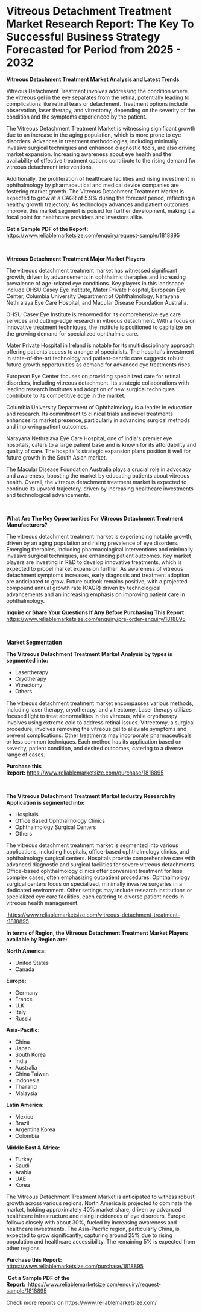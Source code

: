 <p><h1>Vitreous Detachment Treatment Market Research Report: The Key To Successful Business Strategy Forecasted for Period from 2025 - 2032</h1></p><p><strong>Vitreous Detachment Treatment Market Analysis and Latest Trends</strong></p>
<p><p>Vitreous Detachment Treatment involves addressing the condition where the vitreous gel in the eye separates from the retina, potentially leading to complications like retinal tears or detachment. Treatment options include observation, laser therapy, and vitrectomy, depending on the severity of the condition and the symptoms experienced by the patient. </p><p>The Vitreous Detachment Treatment Market is witnessing significant growth due to an increase in the aging population, which is more prone to eye disorders. Advances in treatment methodologies, including minimally invasive surgical techniques and enhanced diagnostic tools, are also driving market expansion. Increasing awareness about eye health and the availability of effective treatment options contribute to the rising demand for vitreous detachment interventions. </p><p>Additionally, the proliferation of healthcare facilities and rising investment in ophthalmology by pharmaceutical and medical device companies are fostering market growth. The Vitreous Detachment Treatment Market is expected to grow at a CAGR of 5.9% during the forecast period, reflecting a healthy growth trajectory. As technology advances and patient outcomes improve, this market segment is poised for further development, making it a focal point for healthcare providers and investors alike.</p></p>
<p><strong>Get a Sample PDF of the Report:&nbsp;</strong> <a href="https://www.reliablemarketsize.com/enquiry/request-sample/1818895?utm_campaign=2803&utm_medium=2&utm_source=Github&utm_content=ia&utm_term=03032025&utm_id=vitreous-detachment-treatment">https://www.reliablemarketsize.com/enquiry/request-sample/1818895</a></p>
<p>&nbsp;</p>
<p><strong>Vitreous Detachment Treatment Major Market Players</strong></p>
<p><p>The vitreous detachment treatment market has witnessed significant growth, driven by advancements in ophthalmic therapies and increasing prevalence of age-related eye conditions. Key players in this landscape include OHSU Casey Eye Institute, Mater Private Hospital, European Eye Center, Columbia University Department of Ophthalmology, Narayana Nethralaya Eye Care Hospital, and Macular Disease Foundation Australia.</p><p>OHSU Casey Eye Institute is renowned for its comprehensive eye care services and cutting-edge research in vitreous detachment. With a focus on innovative treatment techniques, the institute is positioned to capitalize on the growing demand for specialized ophthalmic care.</p><p>Mater Private Hospital in Ireland is notable for its multidisciplinary approach, offering patients access to a range of specialists. The hospital's investment in state-of-the-art technology and patient-centric care suggests robust future growth opportunities as demand for advanced eye treatments rises.</p><p>European Eye Center focuses on providing specialized care for retinal disorders, including vitreous detachment. Its strategic collaborations with leading research institutes and adoption of new surgical techniques contribute to its competitive edge in the market.</p><p>Columbia University Department of Ophthalmology is a leader in education and research. Its commitment to clinical trials and novel treatments enhances its market presence, particularly in advancing surgical methods and improving patient outcomes.</p><p>Narayana Nethralaya Eye Care Hospital, one of India's premier eye hospitals, caters to a large patient base and is known for its affordability and quality of care. The hospital's strategic expansion plans position it well for future growth in the South Asian market.</p><p>The Macular Disease Foundation Australia plays a crucial role in advocacy and awareness, boosting the market by educating patients about vitreous health. Overall, the vitreous detachment treatment market is expected to continue its upward trajectory, driven by increasing healthcare investments and technological advancements.</p></p>
<p>&nbsp;</p>
<p><strong>What Are The Key Opportunities For Vitreous Detachment Treatment Manufacturers?</strong></p>
<p><p>The vitreous detachment treatment market is experiencing notable growth, driven by an aging population and rising prevalence of eye disorders. Emerging therapies, including pharmacological interventions and minimally invasive surgical techniques, are enhancing patient outcomes. Key market players are investing in R&D to develop innovative treatments, which is expected to propel market expansion further. As awareness of vitreous detachment symptoms increases, early diagnosis and treatment adoption are anticipated to grow. Future outlook remains positive, with a projected compound annual growth rate (CAGR) driven by technological advancements and an increasing emphasis on improving patient care in ophthalmology.</p></p>
<p><strong>Inquire or Share Your Questions If Any Before Purchasing This Report:</strong> <a href="https://www.reliablemarketsize.com/enquiry/pre-order-enquiry/1818895?utm_campaign=2803&utm_medium=2&utm_source=Github&utm_content=ia&utm_term=03032025&utm_id=vitreous-detachment-treatment">https://www.reliablemarketsize.com/enquiry/pre-order-enquiry/1818895</a></p>
<p>&nbsp;</p>
<p><strong>Market Segmentation</strong></p>
<p><strong>The Vitreous Detachment Treatment Market Analysis by types is segmented into:</strong></p>
<p><ul><li>Lasertherapy</li><li>Cryotherapy</li><li>Vitrectomy</li><li>Others</li></ul></p>
<p><p>The vitreous detachment treatment market encompasses various methods, including laser therapy, cryotherapy, and vitrectomy. Laser therapy utilizes focused light to treat abnormalities in the vitreous, while cryotherapy involves using extreme cold to address retinal issues. Vitrectomy, a surgical procedure, involves removing the vitreous gel to alleviate symptoms and prevent complications. Other treatments may incorporate pharmaceuticals or less common techniques. Each method has its application based on severity, patient condition, and desired outcomes, catering to a diverse range of cases.</p></p>
<p><strong>Purchase this Report:&nbsp;</strong><a href="https://www.reliablemarketsize.com/purchase/1818895?utm_campaign=2803&utm_medium=2&utm_source=Github&utm_content=ia&utm_term=03032025&utm_id=vitreous-detachment-treatment">https://www.reliablemarketsize.com/purchase/1818895</a></p>
<p>&nbsp;</p>
<p><strong>The Vitreous Detachment Treatment Market Industry Research by Application is segmented into:</strong></p>
<p><ul><li>Hospitals</li><li>Office Based Ophthalmology Clinics</li><li>Ophthalmology Surgical Centers</li><li>Others</li></ul></p>
<p><p>The vitreous detachment treatment market is segmented into various applications, including hospitals, office-based ophthalmology clinics, and ophthalmology surgical centers. Hospitals provide comprehensive care with advanced diagnostic and surgical facilities for severe vitreous detachments. Office-based ophthalmology clinics offer convenient treatment for less complex cases, often emphasizing outpatient procedures. Ophthalmology surgical centers focus on specialized, minimally invasive surgeries in a dedicated environment. Other settings may include research institutions or specialized eye care facilities, each catering to diverse patient needs in vitreous health management.</p></p>
<p><a href="https://www.reliablemarketsize.com/vitreous-detachment-treatment-r1818895?utm_campaign=2803&utm_medium=2&utm_source=Github&utm_content=ia&utm_term=03032025&utm_id=vitreous-detachment-treatment">&nbsp;https://www.reliablemarketsize.com/vitreous-detachment-treatment-r1818895</a></p>
<p><strong>In terms of Region, the Vitreous Detachment Treatment Market Players available by Region are:</strong></p>
<p>
    <p> <strong> North America: </strong>
        <ul>
            <li>United States</li>
            <li>Canada</li>
        </ul>
        </p> 
    <p> <strong> Europe: </strong>
        <ul>
            <li>Germany</li>
            <li>France</li>
            <li>U.K.</li>
            <li>Italy</li>
            <li>Russia</li>
        </ul>
        </p> 
    <p> <strong> Asia-Pacific: </strong>
        <ul>
            <li>China</li>
            <li>Japan</li>
            <li>South Korea</li>
            <li>India</li>
            <li>Australia</li>
            <li>China Taiwan</li>
            <li>Indonesia</li>
            <li>Thailand</li>
            <li>Malaysia</li>
        </ul>
        </p> 
    <p> <strong> Latin America: </strong>
        <ul>
            <li>Mexico</li>
            <li>Brazil</li>
            <li>Argentina Korea</li>
            <li>Colombia</li>
        </ul>
        </p> 
    <p> <strong> Middle East & Africa: </strong>
        <ul>
            <li>Turkey</li>
            <li>Saudi</li>
            <li>Arabia</li>
            <li>UAE</li>
            <li>Korea</li>
        </ul>
    </p>
    </p>
<p><p>The Vitreous Detachment Treatment Market is anticipated to witness robust growth across various regions. North America is projected to dominate the market, holding approximately 40% market share, driven by advanced healthcare infrastructure and rising incidences of eye disorders. Europe follows closely with about 30%, fueled by increasing awareness and healthcare investments. The Asia-Pacific region, particularly China, is expected to grow significantly, capturing around 25% due to rising population and healthcare accessibility. The remaining 5% is expected from other regions.</p></p>
<p><strong>Purchase this Report: </strong><a href="https://www.reliablemarketsize.com/purchase/1818895?utm_campaign=2803&utm_medium=2&utm_source=Github&utm_content=ia&utm_term=03032025&utm_id=vitreous-detachment-treatment">https://www.reliablemarketsize.com/purchase/1818895</a></p>
<p>&nbsp;<strong>Get a Sample PDF of the Report:&nbsp;&nbsp;</strong><a href="https://www.reliablemarketsize.com/enquiry/request-sample/1818895?utm_campaign=2803&utm_medium=2&utm_source=Github&utm_content=ia&utm_term=03032025&utm_id=vitreous-detachment-treatment">https://www.reliablemarketsize.com/enquiry/request-sample/1818895</a></p>
<p><strong></strong></p>
<p>Check more reports on <a href="https://www.reliablemarketsize.com/?utm_campaign=2803&utm_medium=2&utm_source=Github&utm_content=ia&utm_term=03032025&utm_id=vitreous-detachment-treatment">https://www.reliablemarketsize.com/</a></p>